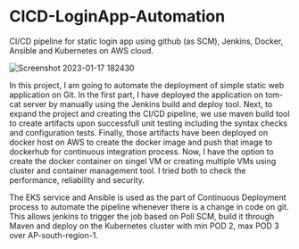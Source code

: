 # CICD-LoginApp-Automation
CI/CD pipeline for static login app using github (as SCM), Jenkins, Docker, Ansible and Kubernetes on AWS cloud.

![Screenshot 2023-01-17 182430](https://user-images.githubusercontent.com/68285890/212910850-c7522deb-7ad1-4e61-9d33-d422dc36a27d.png)


In this project, I am going to automate the deployment of simple static web application on Git. In the first part, I have deployed the application on tom-cat server by manually using the Jenkins build and deploy tool. Next, to expand the project and creating the CI/CD pipeline, we use maven build tool to create artifacts upon successfull unit testing including the syntax checks and configuration tests. Finally, those artifacts have been deployed on docker host on AWS to create the docker image and push that image to dockerhub for continuous integration process. Now, I have the option to create the docker container on singel VM or creating multiple VMs using cluster and container management tool. I tried both to check the performance, reliability and security. 

The EKS service and Ansible is used as the part of Continuous Deployment process to automate the pipeline whenever there is a change in code on git. This allows jenkins to trigger the job based on Poll SCM, build it through Maven and deploy on the Kubernetes cluster with min POD 2, max POD 3 over AP-south-region-1. 
